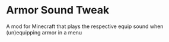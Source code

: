 # Armor Sound Tweak
A mod for Minecraft that plays the respective equip sound when (un)equipping armor in a menu
